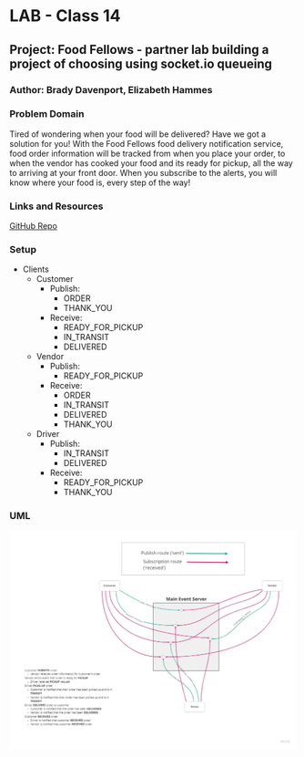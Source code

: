 # LAB - Class 14

## Project: Food Fellows - partner lab building a project of choosing using socket.io queueing

### Author: Brady Davenport, Elizabeth Hammes

### Problem Domain

Tired of wondering when your food will be delivered?  Have we got a solution for you!  With the Food Fellows food delivery notification service, food order information will be tracked from when you place your order, to when the vendor has cooked your food and its ready for pickup, all the way to arriving at your front door.  When you subscribe to the alerts, you will know where your food is, every step of the way!

### Links and Resources

[GitHub Repo](https://github.com/bradydavenport/food-fellows)

### Setup

* Clients
  * Customer
    * Publish:
      * ORDER
      * THANK_YOU
    * Receive:
      * READY_FOR_PICKUP
      * IN_TRANSIT
      * DELIVERED
  * Vendor
    * Publish:
      * READY_FOR_PICKUP
    * Receive:
      * ORDER
      * IN_TRANSIT
      * DELIVERED
      * THANK_YOU
  * Driver
    * Publish:
      * IN_TRANSIT
      * DELIVERED
    * Receive:
      * READY_FOR_PICKUP
      * THANK_YOU

### UML

![uml](/public/img/food-fellows-uml.jpg)

